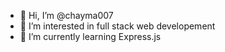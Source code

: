 - 👋 Hi, I’m @chayma007
- 👀 I’m interested in full stack web developement 
- 🌱 I’m currently learning Express.js

<!---
chayma007/chayma007 is a ✨ special ✨ repository because its `README.md` (this file) appears on your GitHub profile.
You can click the Preview link to take a look at your changes.
--->

